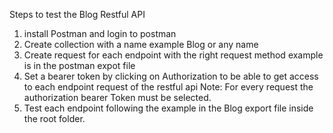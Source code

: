 Steps to test the Blog Restful API

1. install Postman and login to postman
2. Create collection with a name example Blog or any name
3. Create request for each endpoint with the right request method example is in the postman expot file
4. Set a bearer token by clicking on Authorization to be able to get access to each endpoint request of the restful api
Note: For every request the authorization bearer Token must be selected.
5. Test each endpoint following the example in the Blog export file inside the root folder.



